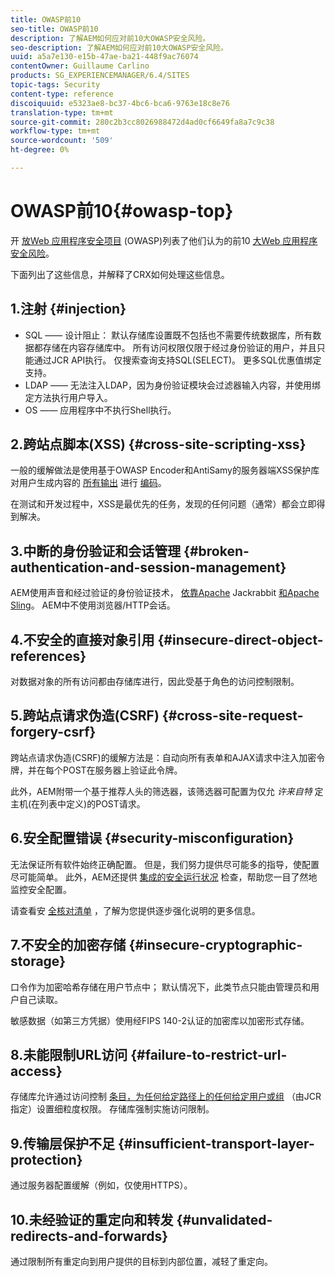 ```yaml
---
title: OWASP前10
seo-title: OWASP前10
description: 了解AEM如何应对前10大OWASP安全风险。
seo-description: 了解AEM如何应对前10大OWASP安全风险。
uuid: a5a7e130-e15b-47ae-ba21-448f9ac76074
contentOwner: Guillaume Carlino
products: SG_EXPERIENCEMANAGER/6.4/SITES
topic-tags: Security
content-type: reference
discoiquuid: e5323ae8-bc37-4bc6-bca6-9763e18c8e76
translation-type: tm+mt
source-git-commit: 280c2b3cc8026988472d4ad0cf6649fa8a7c9c38
workflow-type: tm+mt
source-wordcount: '509'
ht-degree: 0%

---
```



# OWASP前10{#owasp-top}

开 [放Web 应用程序安全项目](https://www.owasp.org) (OWASP)列表了他们认为的前10 [大Web 应用程序安全风险](https://www.owasp.org/index.php/OWASP_Top_Ten_Project)。

下面列出了这些信息，并解释了CRX如何处理这些信息。

## 1.注射 {#injection}

* SQL —— 设计阻止： 默认存储库设置既不包括也不需要传统数据库，所有数据都存储在内容存储库中。 所有访问权限仅限于经过身份验证的用户，并且只能通过JCR API执行。 仅搜索查询支持SQL(SELECT)。 更多SQL优惠值绑定支持。
* LDAP —— 无法注入LDAP，因为身份验证模块会过滤器输入内容，并使用绑定方法执行用户导入。
* OS —— 应用程序中不执行Shell执行。

## 2.跨站点脚本(XSS) {#cross-site-scripting-xss}

一般的缓解做法是使用基于OWASP Encoder和AntiSamy的服务器端XSS保护库对用户生成内容的 [所有输出](https://www.owasp.org/index.php/OWASP_Java_Encoder_Project) 进行 [编码](https://www.owasp.org/index.php/Category:OWASP_AntiSamy_Project)。

在测试和开发过程中，XSS是最优先的任务，发现的任何问题（通常）都会立即得到解决。

## 3.中断的身份验证和会话管理 {#broken-authentication-and-session-management}

AEM使用声音和经过验证的身份验证技术， [依靠Apache](https://jackrabbit.apache.org/) Jackrabbit [和Apache Sling](https://sling.apache.org/)。 AEM中不使用浏览器/HTTP会话。

## 4.不安全的直接对象引用 {#insecure-direct-object-references}

对数据对象的所有访问都由存储库进行，因此受基于角色的访问控制限制。

## 5.跨站点请求伪造(CSRF) {#cross-site-request-forgery-csrf}

跨站点请求伪造(CSRF)的缓解方法是：自动向所有表单和AJAX请求中注入加密令牌，并在每个POST在服务器上验证此令牌。

此外，AEM附带一个基于推荐人头的筛选器，该筛选器可配置为仅允 *许来自特* 定主机(在列表中定义)的POST请求。

## 6.安全配置错误 {#security-misconfiguration}

无法保证所有软件始终正确配置。 但是，我们努力提供尽可能多的指导，使配置尽可能简单。 此外，AEM还提供 [集成的安全运行状况](/help/sites-administering/operations-dashboard.md) 检查，帮助您一目了然地监控安全配置。

请查看安 [全核对清单](/help/sites-administering/security-checklist.md) ，了解为您提供逐步强化说明的更多信息。

## 7.不安全的加密存储 {#insecure-cryptographic-storage}

口令作为加密哈希存储在用户节点中； 默认情况下，此类节点只能由管理员和用户自己读取。

敏感数据（如第三方凭据）使用经FIPS 140-2认证的加密库以加密形式存储。

## 8.未能限制URL访问 {#failure-to-restrict-url-access}

存储库允许通过访问控制 [条目，为任何给定路径上的任何给定用户或组](https://docs.adobe.com/content/docs/en/spec/jcr/2.0/16_Access_Control_Management.html) （由JCR指定）设置细粒度权限。 存储库强制实施访问限制。

## 9.传输层保护不足 {#insufficient-transport-layer-protection}

通过服务器配置缓解（例如，仅使用HTTPS）。

## 10.未经验证的重定向和转发 {#unvalidated-redirects-and-forwards}

通过限制所有重定向到用户提供的目标到内部位置，减轻了重定向。

